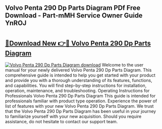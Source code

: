 ## Volvo Penta 290 Dp Parts Diagram PDf Free Download - Part-mMH Service Owner Guide YnROJ

# <h2><a href="http://dfm9ex.blite.top/?on=Volvo+Penta+290+Dp+Parts+Diagram">🔗Download New 👉🔴 Volvo Penta 290 Dp Parts Diagram</a></h2>

[![Volvo Penta 290 Dp Parts Diagram download](https://i.imgur.com/lujVjoI.png)](http://dfm9ex.blite.top/?on=Volvo+Penta+290+Dp+Parts+Diagram)
Welcome to the user manual for your newly delivered Volvo Penta 290 Dp Parts Diagram. This comprehensive guide is intended to help you get started with your product and provide you with a thorough understanding of its features, functions, and capabilities. You will find step-by-step instructions for installation, operation, maintenance, and troubleshooting. Operating Instructions for Professionals Volvo Penta 290 Dp Parts Diagram This guide is intended for professionals familiar with product type operation. Experience the power of list of features with your new Volvo Penta 290 Dp Parts Diagram. We trust that the Volvo Penta 290 Dp Parts Diagram has been useful in your journey to familiarize yourself with your new acquisition. Should you require assistance, do not hesitate to contact our support team.
